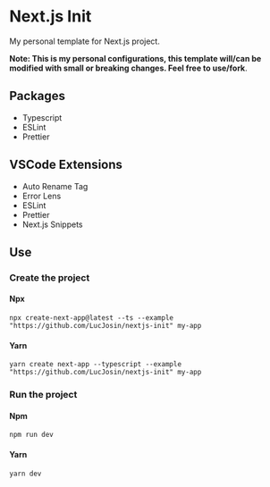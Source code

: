 # Next.js Init

My personal template for Next.js project.

**Note: This is my personal configurations, this template will/can be modified with small or breaking changes. Feel free to use/fork**.

## Packages

- Typescript
- ESLint
- Prettier

## VSCode Extensions

- Auto Rename Tag
- Error Lens
- ESLint
- Prettier
- Next.js Snippets

## Use

### Create the project

#### Npx

```terminal
npx create-next-app@latest --ts --example "https://github.com/LucJosin/nextjs-init" my-app
```

#### Yarn

```terminal
yarn create next-app --typescript --example "https://github.com/LucJosin/nextjs-init" my-app
```

### Run the project

#### Npm

```terminal
npm run dev
```

#### Yarn

```terminal
yarn dev
```
